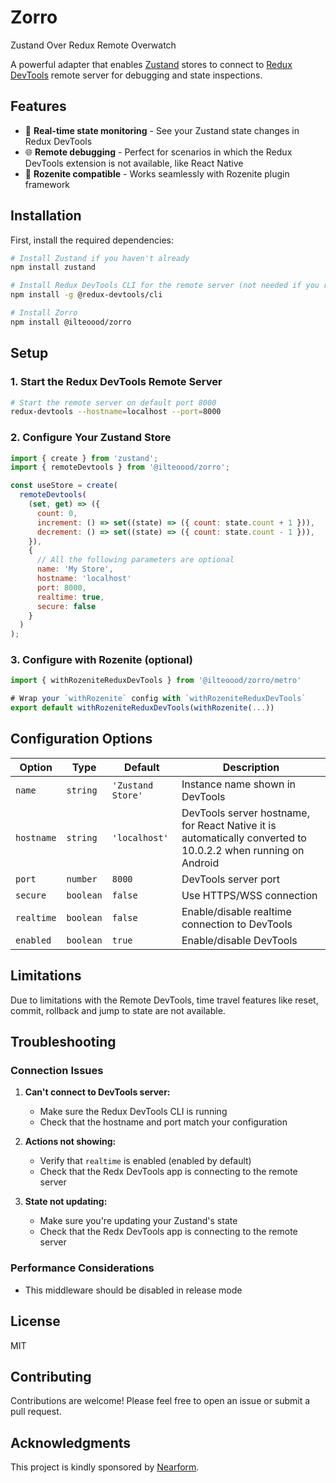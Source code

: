 # Zorro

Zustand Over Redux Remote Overwatch

A powerful adapter that enables [Zustand](https://github.com/pmndrs/zustand) stores to connect to [Redux DevTools](https://github.com/reduxjs/redux-devtools) remote server for debugging and state inspections.

## Features

- 🔄 **Real-time state monitoring** - See your Zustand state changes in Redux DevTools
- 🌐 **Remote debugging** - Perfect for scenarios in which the Redux DevTools extension is not available, like React Native
- 📱 **Rozenite compatible** - Works seamlessly with Rozenite plugin framework

## Installation

First, install the required dependencies:

```bash
# Install Zustand if you haven't already
npm install zustand

# Install Redux DevTools CLI for the remote server (not needed if you re using Rozenite)
npm install -g @redux-devtools/cli

# Install Zorro
npm install @ilteoood/zorro
```

## Setup

### 1. Start the Redux DevTools Remote Server

```bash
# Start the remote server on default port 8000
redux-devtools --hostname=localhost --port=8000
```

### 2. Configure Your Zustand Store

```javascript
import { create } from 'zustand';
import { remoteDevtools } from '@ilteoood/zorro';

const useStore = create(
  remoteDevtools(
    (set, get) => ({
      count: 0,
      increment: () => set((state) => ({ count: state.count + 1 })),
      decrement: () => set((state) => ({ count: state.count - 1 })),
    }),
    {
      // All the following parameters are optional
      name: 'My Store',
      hostname: 'localhost'
      port: 8000,
      realtime: true,
      secure: false
    }
  )
);
```

### 3. Configure with Rozenite (optional)

```javascript
import { withRozeniteReduxDevTools } from '@ilteoood/zorro/metro'

# Wrap your `withRozenite` config with `withRozeniteReduxDevTools`
export default withRozeniteReduxDevTools(withRozenite(...))
```

## Configuration Options

| Option | Type | Default | Description |
|--------|------|---------|-------------|
| `name` | `string` | `'Zustand Store'` | Instance name shown in DevTools |
| `hostname` | `string` | `'localhost'` | DevTools server hostname, for React Native it is automatically converted to 10.0.2.2 when running on Android |
| `port` | `number` | `8000` | DevTools server port |
| `secure` | `boolean` | `false` | Use HTTPS/WSS connection |
| `realtime` | `boolean` | `false` | Enable/disable realtime connection to DevTools |
| `enabled` | `boolean` | `true` | Enable/disable DevTools |

## Limitations

Due to limitations with the Remote DevTools, time travel features like reset, commit, rollback and jump to state are not available.

## Troubleshooting

### Connection Issues

1. **Can't connect to DevTools server:**
   - Make sure the Redux DevTools CLI is running
   - Check that the hostname and port match your configuration

2. **Actions not showing:**
   - Verify that `realtime` is enabled (enabled by default)
   - Check that the Redx DevTools app is connecting to the remote server

3. **State not updating:**
   - Make sure you're updating your Zustand's state
   - Check that the Redx DevTools app is connecting to the remote server

### Performance Considerations
- This middleware should be disabled in release mode

## License

MIT

## Contributing

Contributions are welcome! Please feel free to open an issue or submit a pull request.

## Acknowledgments

This project is kindly sponsored by [Nearform](https://nearform.com).